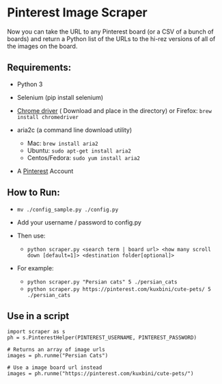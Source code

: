 # Pinterest Image Scraper

Now you can take the URL to any Pinterest board (or a CSV of a bunch of boards) and return a Python list of the URLs to the hi-rez versions of all of the images on the board.

## Requirements:

- Python 3
- Selenium (pip install selenium)
- [Chrome driver](https://sites.google.com/a/chromium.org/chromedriver/) ( Download and place in the directory) or Firefox: `brew install chromedriver`
- aria2c (a command line download utility)
	- Mac: `brew install aria2`
	- Ubuntu: `sudo apt-get install aria2`
	- Centos/Fedora: `sudo yum install aria2`

- A [Pinterest](http://www.pinterest.com) Account

## How to Run:

- `mv ./config_sample.py ./config.py`

- Add your username / password to config.py

- Then use:
	- `python scraper.py <search term | board url> <how many scroll down [default=1]> <destination folder[optional]>`
- For example: 
	- `python scraper.py "Persian cats" 5 ./persian_cats`
	- `python scraper.py https://pinterest.com/kuxbini/cute-pets/ 5 ./persian_cats`
	
## Use in a script

```
import scraper as s
ph = s.PinterestHelper(PINTEREST_USERNAME, PINTEREST_PASSWORD)

# Returns an array of image urls
images = ph.runme("Persian Cats")

# Use a image board url instead
images = ph.runme("https://pinterest.com/kuxbini/cute-pets/")
```